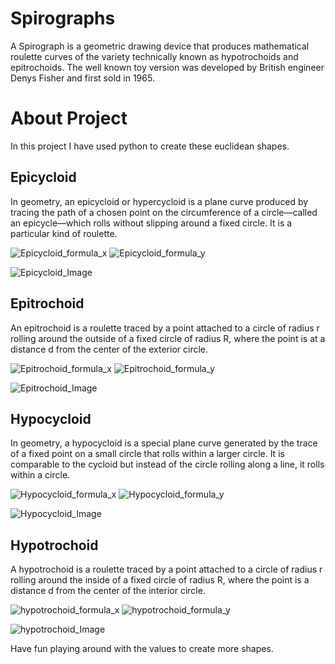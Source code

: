 # Spirographs

A Spirograph is a geometric drawing device that produces mathematical roulette curves of the variety technically known as hypotrochoids and epitrochoids. The well known toy version was developed by British engineer Denys Fisher and first sold in 1965.

# About Project

In this project I have used python to create these euclidean shapes. 

## Epicycloid
In geometry, an epicycloid or hypercycloid is a plane curve produced by tracing the path of a chosen point on the circumference of a circle—called an epicycle—which rolls without slipping around a fixed circle. It is a particular kind of roulette.

![Epicycloid_formula_x](https://wikimedia.org/api/rest_v1/media/math/render/svg/68e680cf8cb2b4b0d948526bd65a7bae473fa437)
![Epicycloid_formula_y](https://wikimedia.org/api/rest_v1/media/math/render/svg/19ed2f0d2ba08285e7357ae5313bda125085d8c6)

![Epicycloid_Image](https://upload.wikimedia.org/wikipedia/commons/a/ae/EpitrochoidOn3-generation.gif)



## Epitrochoid
An epitrochoid is a roulette traced by a point attached to a circle of radius r rolling around the outside of a fixed circle of radius R, where the point is at a distance d from the center of the exterior circle.

![Epitrochoid_formula_x](https://wikimedia.org/api/rest_v1/media/math/render/svg/5a7943b4c6d13640ab4bde6c4cc7f9258845736e)
![Epitrochoid_formula_y](https://wikimedia.org/api/rest_v1/media/math/render/svg/db1d5e7519b6c9df06a345773868cbabe9cb77ca)

![Epitrochoid_Image](https://upload.wikimedia.org/wikipedia/commons/2/20/EpitrochoidIn3.gif)


## Hypocycloid
In geometry, a hypocycloid is a special plane curve generated by the trace of a fixed point on a small circle that rolls within a larger circle. It is comparable to the cycloid but instead of the circle rolling along a line, it rolls within a circle.

![Hypocycloid_formula_x](https://wikimedia.org/api/rest_v1/media/math/render/svg/b9e40591b6748560ffe7d7073219b187d0113864)
![Hypocycloid_formula_y](https://wikimedia.org/api/rest_v1/media/math/render/svg/ca984f8e7772fc2f02c362cc30af1b7226dbe090)

![Hypocycloid_Image](https://upload.wikimedia.org/wikipedia/commons/1/1b/Astroid2.gif)


## Hypotrochoid
A hypotrochoid is a roulette traced by a point attached to a circle of radius r rolling around the inside of a fixed circle of radius R, where the point is a distance d from the center of the interior circle.

![hypotrochoid_formula_x](https://wikimedia.org/api/rest_v1/media/math/render/svg/ad716df2a2eec7b4a49c8f39b0923d51e773e714)
![hypotrochoid_formula_y](https://wikimedia.org/api/rest_v1/media/math/render/svg/eb3b51884e72c1a085d1655f3acda98fb0d5ab17)

![hypotrochoid_Image](https://upload.wikimedia.org/wikipedia/commons/f/fa/HypotrochoidOutThreeFifths.gif)

Have fun playing around with the values to create more shapes.

